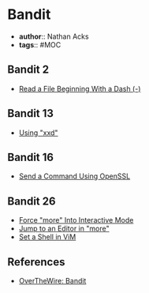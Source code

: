 # Bandit

* **author**:: Nathan Acks
* **tags**:: #MOC

## Bandit 2

* [Read a File Beginning With a Dash (-)](read-a-file-beginning-with-a-dash.md)

## Bandit 13

* [Using "xxd"](xxd.md)

## Bandit 16

* [Send a Command Using OpenSSL](send-a-command-using-openssl.md)

## Bandit 26

* [Force "more" Into Interactive Mode](force-more-into-interactive-mode.md)
* [Jump to an Editor in "more"](jump-to-an-editor-in-more.md)
* [Set a Shell in ViM](set-a-shell-in-vim.md)

## References

* [OverTheWire: Bandit](https://overthewire.org/wargames/bandit/)
